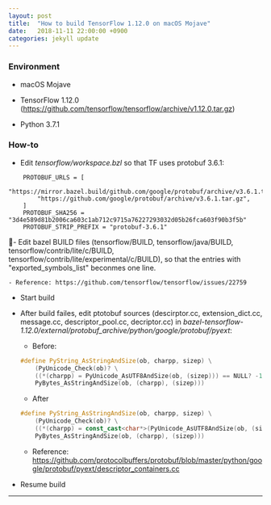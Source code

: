 ```yaml
---
layout: post
title:  "How to build TensorFlow 1.12.0 on macOS Mojave"
date:   2018-11-11 22:00:00 +0900
categories: jekyll update
---
```


### Environment

- macOS Mojave

- TensorFlow 1.12.0 (https://github.com/tensorflow/tensorflow/archive/v1.12.0.tar.gz)

- Python 3.7.1


### How-to

- Edit _tensorflow/workspace.bzl_ so that TF uses protobuf 3.6.1:

```text
    PROTOBUF_URLS = [
        "https://mirror.bazel.build/github.com/google/protobuf/archive/v3.6.1.tar.gz",
        "https://github.com/google/protobuf/archive/v3.6.1.tar.gz",
    ]
    PROTOBUF_SHA256 = "3d4e589d81b2006ca603c1ab712c9715a76227293032d05b26fca603f90b3f5b"
    PROTOBUF_STRIP_PREFIX = "protobuf-3.6.1"
```


- Edit bazel BUILD files (tensorflow/BUILD, tensorflow/java/BUILD, tensorflow/contrib/lite/c/BUILD, tensorflow/contrib/lite/experimental/c/BUILD), so that the entries with "exported_symbols_list" beconmes one line.

    - Reference: https://github.com/tensorflow/tensorflow/issues/22759


- Start build


- After build failes, edit ptotobuf sources (descirptor.cc, extension_dict.cc, message.cc, descriptor_pool.cc, decriptor.cc) in _bazel-tensorflow-1.12.0/external/protobuf_archive/python/google/protobuf/pyext_:

    - Before:
    ```c++
    #define PyString_AsStringAndSize(ob, charpp, sizep) \
        (PyUnicode_Check(ob)? \
        ((*(charpp) = PyUnicode_AsUTF8AndSize(ob, (sizep))) == NULL? -1: 0): \
        PyBytes_AsStringAndSize(ob, (charpp), (sizep)))
    ```

    - After
    ```c++
    #define PyString_AsStringAndSize(ob, charpp, sizep) \
        (PyUnicode_Check(ob)? \
        ((*(charpp) = const_cast<char*>(PyUnicode_AsUTF8AndSize(ob, (sizep)))) == NULL? -1: 0): \
        PyBytes_AsStringAndSize(ob, (charpp), (sizep)))
    ```

    - Reference: https://github.com/protocolbuffers/protobuf/blob/master/python/google/protobuf/pyext/descriptor_containers.cc


- Resume build 


***

[jekyll-docs]: https://jekyllrb.com/docs/home
[jekyll-gh]:   https://github.com/jekyll/jekyll
[jekyll-talk]: https://talk.jekyllrb.com/
